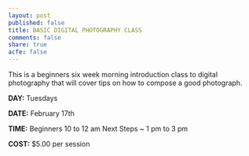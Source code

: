 ```yaml
---
layout: post
published: false
title: BASIC DIGITAL PHOTOGRAPHY CLASS
comments: false
share: true
acfe: false
---
```


This is a beginners six week morning introduction class to digital photography that will cover tips on how to compose a good photograph.

**DAY:** Tuesdays

**DATE:** February 17th

**TIME:** Beginners 10 to 12 am Next Steps ~ 1 pm to 3 pm

**COST:** $5.00 per session